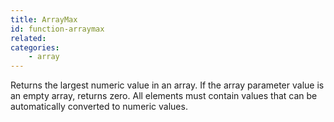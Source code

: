 ```yaml
---
title: ArrayMax
id: function-arraymax
related:
categories:
    - array
---
```


Returns the largest numeric value in an array. If the array
        parameter value is an empty array, returns zero.
        All elements must contain values that can be automatically
        converted to numeric values.